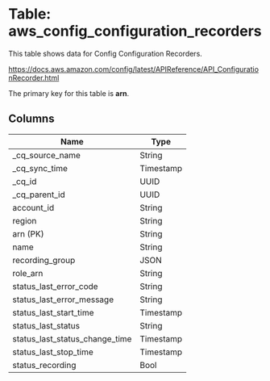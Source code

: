 # Table: aws_config_configuration_recorders

This table shows data for Config Configuration Recorders.

https://docs.aws.amazon.com/config/latest/APIReference/API_ConfigurationRecorder.html

The primary key for this table is **arn**.

## Columns

| Name          | Type          |
| ------------- | ------------- |
|_cq_source_name|String|
|_cq_sync_time|Timestamp|
|_cq_id|UUID|
|_cq_parent_id|UUID|
|account_id|String|
|region|String|
|arn (PK)|String|
|name|String|
|recording_group|JSON|
|role_arn|String|
|status_last_error_code|String|
|status_last_error_message|String|
|status_last_start_time|Timestamp|
|status_last_status|String|
|status_last_status_change_time|Timestamp|
|status_last_stop_time|Timestamp|
|status_recording|Bool|